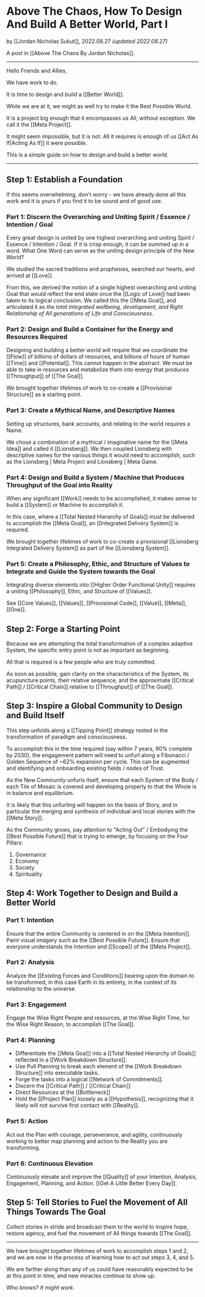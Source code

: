 # Above The Chaos, How To Design And Build A Better World, Part I

by [[Jordan Nicholas Sukut]], 2022.08.27 _(updated 2022.08.27)_

A post in [[Above The Chaos By Jordan Nicholas]].

___

Hello Friends and Allies, 

We have work to do. 

It is time to design and build a [[Better World]]. 

While we are at it, we might as well try to make it the Best Possible World. 

It is a project big enough that it encompasses us All, without exception. We call it the [[Meta Project]]. 

It might seem impossible, but it is not. All it requires is enough of us [[Act As If|Acting As If]] it were possible. 

This is a simple guide on how to design and build a better world. 

___

## Step 1: Establish a Foundation 
If this seems overwhelming, don't worry - we have already done all this work and it is yours if you find it to be sound and of good use. 

### Part 1: Discern the Overarching and Uniting Spirit / Essence / Intention / Goal
Every great design is united by one highest overarching and uniting Spirit / Essence / Intention / Goal. If it is crisp enough, it can be summed up in a word. What One Word can serve as the uniting design principle of the New World? 

We studied the sacred traditions and prophesies, searched our hearts, and arrived at [[Love]]. 

From this, we derived the notion of a single highest overarching and uniting Goal that would reflect the end state once the [[Logic of Love]] had been taken to its logical conclusion. We called this the [[Meta Goal]], and articulated it as _the total integrated wellbeing, development, and Right Relationship of All generations of Life and Consciousness._


### Part 2: Design and Build a Container for the Energy and Resources Required
Designing and building a better world will require that we coordinate the [[Flow]] of billions of dollars of resources, and billions of hours of human [[Time]] and [[Potential]]. This cannot happen in the abstract. We must be able to take in resources and metabolize them into energy that produces [[Throughput]] of [[The Goal]]. 

We brought together lifetimes of work to co-create a [[Provisional Structure]] as a starting point. 

### Part 3: Create a Mythical Name, and Descriptive Names
Setting up structures, bank accounts, and relating to the world requires a Name. 

We chose a combination of a mythical / imaginative name for the [[Meta Idea]] and called it [[Lionsberg]]. We then coupled Lionsberg with descriptive names for the various things it would need to accomplish, such as the Lionsberg | Meta Project and Lionsberg | Meta Game.  

### Part 4: Design and Build a System / Machine that Produces Throughput of the Goal into Reality 
When any significant [[Work]] needs to be accomplished, it makes sense to build a [[System]] or Machine to accomplish it. 

In this case, where a [[Total Nested Hierarchy of Goals]] must be delivered to accomplish the [[Meta Goal]], an [[Integrated Delivery System]] is required. 

We brought together lifetimes of work to co-create a provisional [[Lionsberg Integrated Delivery System]] as part of the [[Lionsberg System]]. 

### Part 5: Create a Philosophy, Ethic, and Structure of Values to Integrate and Guide the System towards the Goal 
Integrating diverse elements into [[Higher Order Functional Unity]] requires a uniting [[Philosophy]], Ethic, and Structure of [[Values]]. 

See [[Core Values]], [[Values]], [[Provisional Code]], [[Value]], [[Meta]], [[One]]. 

## Step 2: Forge a Starting Point
Because we are attempting the total transformation of a complex adaptive System, the specific entry point is not as important as beginning. 

All that is required is a few people who are truly committed. 

As soon as possible, gain clarity on the characteristics of the System, its acupuncture points, their relative sequence, and the approximate [[Critical Path]] / [[Critical Chain]] relative to [[Throughput]] of [[The Goal]]. 

## Step 3: Inspire a Global Community to Design and Build Itself
This step unfolds along a [[Tipping Point]] strategy rooted in the transformation of paradigm and consciousness. 

To accomplish this in the time required (say within 7 years, 90% complete by 2030), the engagement pattern will need to unfurl along a Fibonacci / Golden Sequence of ~62% expansion per cycle. This can be augmented and identifying and onboarding existing fields / nodes of Trust. 

As the New Community unfurls itself, ensure that each System of the Body / each Tile of Mosaic is covered and developing properly to that the Whole is in balance and equilibrium. 

It is likely that this unfurling will happen on the basis of Story, and in particular the merging and synthesis of individual and local stories with the [[Meta Story]]. 

As the Community grows, pay attention to "Acting Out" / Embodying the [[Best Possible Future]] that is trying to emerge, by focusing on the Four Pillars: 

1. Governance  
2. Economy  
3. Society  
4. Spirituality  


## Step 4: Work Together to Design and Build a Better World
### Part 1: Intention
Ensure that the entire Community is centered in on the [[Meta Intention]]. Paint visual imagery such as the [[Best Possible Future]]. Ensure that everyone understands the Intention and [[Scope]] of the [[Meta Project]]. 

### Part 2: Analysis
Analyze the [[Existing Forces and Conditions]] bearing upon the domain to be transformed, in this case Earth in its entirety, in the context of its relationship to the universe. 

### Part 3: Engagement 
Engage the Wise Right People and resources, at the Wise Right Time, for the Wise Right Reason, to accomplish [[The Goal]]. 

### Part 4: Planning 
- Differentiate the [[Meta Goal]] into a [[Total Nested Hierarchy of Goals]] reflected in a [[Work Breakdown Structure]]. 
- Use Pull Planning to break each element of the [[Work Breakdown Structure]] into executable tasks. 
- Forge the tasks into a logical [[Network of Commitments]]. 
- Discern the [[Critical Path]] / [[Critical Chain]] 
- Direct Resources at the [[Bottleneck]]  
- Hold the [[Project Plan]] loosely as a [[Hypothesis]], recognizing that it likely will not survive first contact with [[Reality]]. 

### Part 5: Action 
Act out the Plan with courage, perseverance, and agility, continuously working to better map planning and action to the Reality you are transforming. 

### Part 6: Continuous Elevation 
Continuously elevate and improve the [[Quality]] of your Intention, Analysis, Engagement, Planning, and Action. [[Get A Little Better Every Day]]. 

## Step 5: Tell Stories to Fuel the Movement of All Things Towards The Goal
Collect stories in stride and broadcast them to the world to inspire hope, restore agency, and fuel the movement of All things towards [[The Goal]]. 

___
We have brought together lifetimes of work to accomplish steps 1 and 2, and we are now in the process of learning how to act out steps 3, 4, and 5. 

We are farther along than any of us could have reasonably expected to be at this point in time, and new miracles continue to show up. 

Who knows? _It might work_. 

